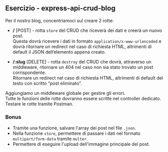 ## Esercizio - express-api-crud-blog

Per il nostro blog, concentriamoci sul creare 2 rotte:

-   **/** [POST] - rotta `store` del CRUD che riceverà dei dati e creerà un nuovo post.  
    Questa dovrà ricevere i dati in formato `application/x-www-urlencoded` e dovrà ritornare un redirect nel caso di richiesta HTML, altrimenti di default il JSON dell’elemento appena creato.

-   **/:slug** [DELETE] - rotta `destroy` del CRUD che dovrà, attraverso un middleware, ritornare un 404 nel caso non sia stato trovato un post corrispondente.  
    Ritornare un redirect nel caso di richiesta HTML, altrimenti di default del testo con scritto “post eliminato”.

Aggiungiamo un middleware globale per gestire gli errori.  
Tutte le funzioni delle rotte dovranno essere scritte nel controller dedicato.  
Testare le rotte tramite Postman.

### Bonus

-   Tramite una funzione, salvare l'array dei post nel file `.json`.
-   Nella funzione `store`, permettere di passare i dati nel formato `multipart/form-data` tramite `multer`.
-   Permettere di eseguire l'upload dell'immagine principale del post.
